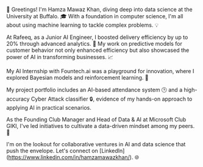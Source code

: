 👋 Greetings! I'm Hamza Mawaz Khan, diving deep into data science at the University at Buffalo. 🎓 With a foundation in computer science, I'm all about using machine learning to tackle complex problems. 💡

At Rafeeq, as a Junior AI Engineer, I boosted delivery efficiency by up to 20% through advanced analytics. 🚀 My work on predictive models for customer behavior not only enhanced efficiency but also showcased the power of AI in transforming businesses. 📈

My AI Internship with Fountech.ai was a playground for innovation, where I explored Bayesian models and reinforcement learning. 🤖

My project portfolio includes an AI-based attendance system 🕒 and a high-accuracy Cyber Attack classifier 🔒, evidence of my hands-on approach to applying AI in practical scenarios.

As the Founding Club Manager and Head of Data & AI at Microsoft Club GIKI, I've led initiatives to cultivate a data-driven mindset among my peers. 🌟

I'm on the lookout for collaborative ventures in AI and data science that push the envelope. Let's connect on [LinkedIn] (https://www.linkedin.com/in/hamzamawazkhan/). 🌐

